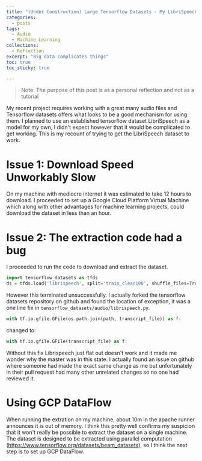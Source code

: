 ```yaml
---
title: "(Under Construction) Large Tensorflow Datasets - My LibriSpeech Journey"
categories:
  - posts
tags:
  - Audio
  - Machine Learning
collections:
  - Reflection
excerpt: "Big data complicates things"
toc: true
toc_sticky: true

---
```

> Note: The purpose of this post is as a personal reflection and not as a tutorial

My recent project requires working with a great many audio files and Tensorflow datasets offers what looks to be a good mechanism for using them. I planned to use an established tensorflow dataset LibriSpeech as a model for my own, I didn't expect however that it would be complicated to get working. This is my recount of trying to get the LibriSpeech dataset to work.

# Issue 1: Download Speed Unworkably Slow
On my machine with mediocre internet it was estimated to take 12 hours to download. I proceeded to set up a Google Cloud Platform Virtual Machine which along with other advantages for machine learning projects, could download the dataset in less than an hour.

# Issue 2: The extraction code had a bug
I proceeded to run the code to download and extract the dataset.

```python
import tensorflow_datasets as tfds
ds = tfds.load('librispeech', split='train_clean100', shuffle_files=True, data_dir='./')
```

However this terminated unsuccessfully. I actually forked the tensorflow datasets repository on github and found the location of exception, it was a one line fix in `tensorflow_datasets/audio/librispeech.py`.

```python
with tf.io.gfile.GFile(os.path.join(path, transcript_file)) as f:
```

changed to:

```python
with tf.io.gfile.GFile(transcript_file) as f:
```

Without this fix Librispeech just flat out doesn't work and it made me wonder why the master was in this state. I actually found an issue on github where someone had made the exact same change as me but unfortunately in their pull request had many other unrelated changes so no one had reviewed it.

# Using GCP DataFlow
When running the extration on my machine, about 10m in the apache runner announces it is out of memory. I think this pretty well confirms my suspicion that it won't really be possible to extract the dataset on a single machine. The dataset is designed to be extracted using parallel computation (https://www.tensorflow.org/datasets/beam_datasets), so I think the next step is to set up GCP DataFlow.

